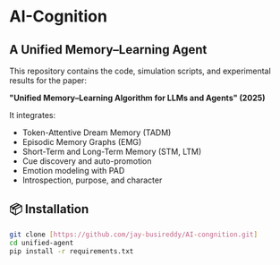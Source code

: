 # AI-Cognition
## A Unified Memory–Learning Agent

This repository contains the code, simulation scripts, and experimental results
for the paper:

**"Unified Memory–Learning Algorithm for LLMs and Agents" (2025)**

It integrates:
- Token-Attentive Dream Memory (TADM)
- Episodic Memory Graphs (EMG)
- Short-Term and Long-Term Memory (STM, LTM)
- Cue discovery and auto-promotion
- Emotion modeling with PAD
- Introspection, purpose, and character

## 📦 Installation
```bash
git clone [https://github.com/jay-busireddy/AI-congnition.git]
cd unified-agent
pip install -r requirements.txt
